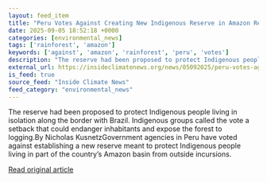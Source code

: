 ```yaml
---
layout: feed_item
title: "Peru Votes Against Creating New Indigenous Reserve in Amazon Region"
date: 2025-09-05 18:52:18 +0000
categories: [environmental_news]
tags: ['rainforest', 'amazon']
keywords: ['against', 'amazon', 'rainforest', 'peru', 'votes']
description: "The reserve had been proposed to protect Indigenous people living in isolation along the border with Brazil"
external_url: https://insideclimatenews.org/news/05092025/peru-votes-against-amazon-indigenous-reserve/
is_feed: true
source_feed: "Inside Climate News"
feed_category: "environmental_news"
---
```


The reserve had been proposed to protect Indigenous people living in isolation along the border with Brazil. Indigenous groups called the vote a setback that could endanger inhabitants and expose the forest to logging.By Nicholas KusnetzGovernment agencies in Peru have voted against establishing a new reserve meant to protect Indigenous people living in part of the country’s Amazon basin from outside incursions.&nbsp;

[Read original article](https://insideclimatenews.org/news/05092025/peru-votes-against-amazon-indigenous-reserve/)
